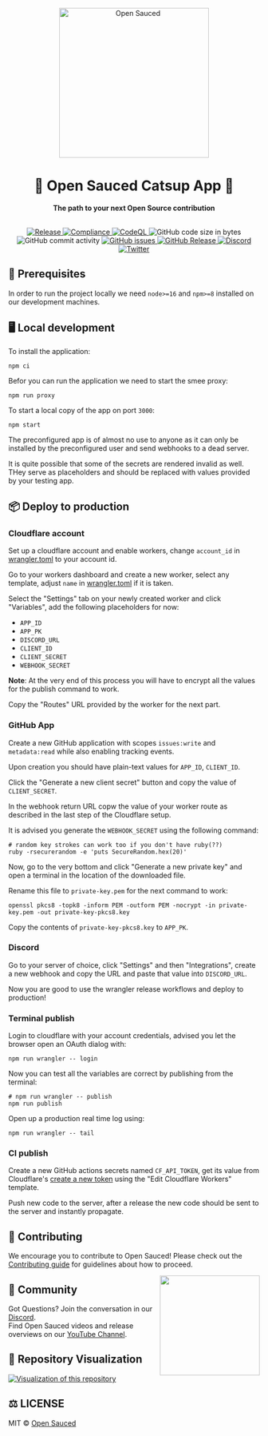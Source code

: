<div align="center">
  <br>
  <img alt="Open Sauced" src="https://i.ibb.co/7jPXt0Z/logo1-92f1a87f.png" width="300px">
  <h1>🍕 Open Sauced Catsup App 🍕</h1>
  <strong>The path to your next Open Source contribution</strong>
</div>
<br>
<p align="center">
  <a href="https://github.com/open-sauced/catsup-app/actions/workflows/release.yml">
    <img src="https://github.com/open-sauced/catsup-app/actions/workflows/release.yml/badge.svg" alt="Release" style="max-width: 100%;">
  </a>
  <a href="https://github.com/open-sauced/catsup-app/actions/workflows/compliance.yml">
    <img src="https://github.com/open-sauced/catsup-app/actions/workflows/compliance.yml/badge.svg" alt="Compliance" style="max-width: 100%;">
  </a>
  <a href="https://github.com/open-sauced/catsup-app/actions/workflows/codeql-analysis.yml">
    <img src="https://github.com/open-sauced/catsup-app/actions/workflows/codeql-analysis.yml/badge.svg" alt="CodeQL" style="max-width: 100%;">
  </a>
  <img src="https://img.shields.io/github/languages/code-size/open-sauced/catsup-app" alt="GitHub code size in bytes">
  <img src="https://img.shields.io/github/commit-activity/w/open-sauced/catsup-app" alt="GitHub commit activity">
  <a href="https://github.com/open-sauced/catsup-app/issues">
    <img src="https://img.shields.io/github/issues/open-sauced/catsup-app" alt="GitHub issues">
  </a>
  <a href="https://github.com/open-sauced/catsup-app/releases">
    <img src="https://img.shields.io/github/v/release/open-sauced/catsup-app.svg?style=flat" alt="GitHub Release">
  </a>
  <a href="https://discord.gg/U2peSNf23P">
    <img src="https://img.shields.io/discord/714698561081704529.svg?label=&logo=discord&logoColor=ffffff&color=7389D8&labelColor=6A7EC2" alt="Discord">
  </a>
  <a href="https://twitter.com/saucedopen">
    <img src="https://img.shields.io/twitter/follow/saucedopen?label=Follow&style=social" alt="Twitter">
  </a>
</p>

## 📖 Prerequisites

In order to run the project locally we need `node>=16` and `npm>=8` installed on our development machines.

## 🖥️ Local development

To install the application:

```shell
npm ci
```

Befor you can run the application we need to start the smee proxy:

```shell
npm run proxy
```

To start a local copy of the app on port `3000`:

```shell
npm start
```

The preconfigured app is of almost no use to anyone as it can only be installed by the preconfigured user and send webhooks to a dead server.

It is quite possible that some of the secrets are rendered invalid as well. THey serve as placeholders and should be replaced with values provided by your testing app.

## 📦 Deploy to production

### Cloudflare account

Set up a cloudflare account and enable workers, change `account_id` in [wrangler.toml](./wrangler.toml) to your account id.

Go to your workers dashboard and create a new worker, select any template, adjust `name` in [wrangler.toml](./wrangler.toml) if it is taken.

Select the "Settings" tab on your newly created worker and click "Variables", add the following placeholders for now:
- `APP_ID`
- `APP_PK`
- `DISCORD_URL`
- `CLIENT_ID`
- `CLIENT_SECRET`
- `WEBHOOK_SECRET`

**Note**: At the very end of this process you will have to encrypt all the values for the publish command to work.

Copy the "Routes" URL provided by the worker for the next part.

### GitHub App

Create a new GitHub application with scopes `issues:write` and `metadata:read` while also enabling tracking events.

Upon creation you should have plain-text values for `APP_ID`, `CLIENT_ID`.

Click the "Generate a new client secret" button and copy the value of `CLIENT_SECRET`.

In the webhook return URL copw the value of your worker route as described in the last step of the Cloudflare setup.

It is advised you generate the `WEBHOOK_SECRET` using the following command:

```shell
# random key strokes can work too if you don't have ruby(??)
ruby -rsecurerandom -e 'puts SecureRandom.hex(20)'
```

Now, go to the very bottom and click "Generate a new private key" and open a terminal in the location of the downloaded file.

Rename this file to `private-key.pem` for the next command to work:

```shell
openssl pkcs8 -topk8 -inform PEM -outform PEM -nocrypt -in private-key.pem -out private-key-pkcs8.key
```

Copy the contents of `private-key-pkcs8.key` to `APP_PK`.

### Discord

Go to your server of choice, click "Settings" and then "Integrations", create a new webhook and copy the URL and paste that value into `DISCORD_URL`.

Now you are good to use the wrangler release workflows and deploy to production!

### Terminal publish

Login to cloudflare with your account credentials, advised you let the browser open an OAuth dialog with:

```shell
npm run wrangler -- login
```

Now you can test all the variables are correct by publishing from the terminal:

```shell
# npm run wrangler -- publish
npm run publish
```

Open up a production real time log using:

```shell
npm run wrangler -- tail
```

### CI publish

Create a new GitHub actions secrets named `CF_API_TOKEN`, get its value from Cloudflare's [create a new token](https://dash.cloudflare.com/profile/api-tokens) using the "Edit Cloudflare Workers" template.

Push new code to the server, after a release the new code should be sent to the server and instantly propagate.

## 🤝 Contributing

We encourage you to contribute to Open Sauced! Please check out the [Contributing guide](https://docs.opensauced.pizza/contributing/introduction-to-contributing/) for guidelines about how to proceed.

<img align="right" src="https://i.ibb.co/CJfW18H/ship.gif" width="200"/>

## 🍕 Community

Got Questions? Join the conversation in our [Discord](https://discord.gg/U2peSNf23P).  
Find Open Sauced videos and release overviews on our [YouTube Channel](https://www.youtube.com/channel/UCklWxKrTti61ZCROE1e5-MQ).

## 🎦 Repository Visualization

[![Visualization of this repository](./public/diagram.svg)
](./src)

## ⚖️ LICENSE

MIT © [Open Sauced](LICENSE)
